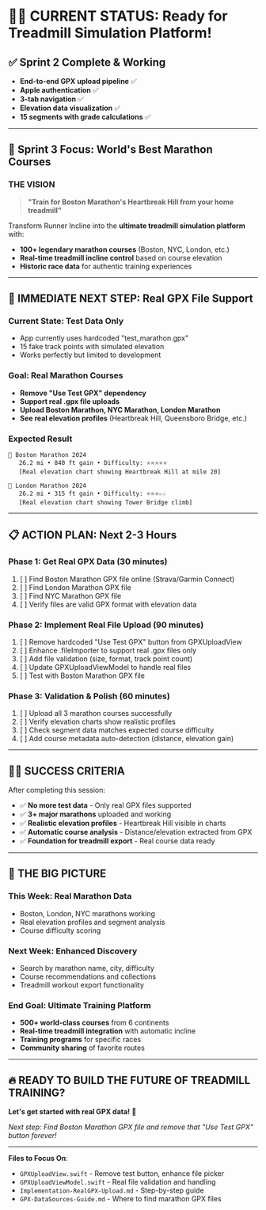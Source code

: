 # 🏃‍♂️ CURRENT STATUS: Ready for Treadmill Simulation Platform!

## ✅ **Sprint 2 Complete & Working**
- **End-to-end GPX upload pipeline** ✅
- **Apple authentication** ✅  
- **3-tab navigation** ✅
- **Elevation data visualization** ✅
- **15 segments with grade calculations** ✅

---

## 🎯 **Sprint 3 Focus: World's Best Marathon Courses**

### **THE VISION**
> **"Train for Boston Marathon's Heartbreak Hill from your home treadmill"**

Transform Runner Incline into the **ultimate treadmill simulation platform** with:
- **100+ legendary marathon courses** (Boston, NYC, London, etc.)
- **Real-time treadmill incline control** based on course elevation
- **Historic race data** for authentic training experiences

---

## 🚀 **IMMEDIATE NEXT STEP: Real GPX File Support**

### **Current State**: Test Data Only
- App currently uses hardcoded "test_marathon.gpx"  
- 15 fake track points with simulated elevation
- Works perfectly but limited to development

### **Goal**: Real Marathon Courses
- **Remove "Use Test GPX" dependency**
- **Support real .gpx file uploads**  
- **Upload Boston Marathon, NYC Marathon, London Marathon**
- **See real elevation profiles** (Heartbreak Hill, Queensboro Bridge, etc.)

### **Expected Result**
```
📍 Boston Marathon 2024
   26.2 mi • 840 ft gain • Difficulty: ⭐⭐⭐⭐⭐
   [Real elevation chart showing Heartbreak Hill at mile 20]

📍 London Marathon 2024  
   26.2 mi • 315 ft gain • Difficulty: ⭐⭐⭐☆☆
   [Real elevation chart showing Tower Bridge climb]
```

---

## 📋 **ACTION PLAN: Next 2-3 Hours**

### **Phase 1: Get Real GPX Data** (30 minutes)
1. [ ] Find Boston Marathon GPX file online (Strava/Garmin Connect)
2. [ ] Find London Marathon GPX file  
3. [ ] Find NYC Marathon GPX file
4. [ ] Verify files are valid GPX format with elevation data

### **Phase 2: Implement Real File Upload** (90 minutes)
1. [ ] Remove hardcoded "Use Test GPX" button from GPXUploadView
2. [ ] Enhance .fileImporter to support real .gpx files only
3. [ ] Add file validation (size, format, track point count)
4. [ ] Update GPXUploadViewModel to handle real files
5. [ ] Test with Boston Marathon GPX file

### **Phase 3: Validation & Polish** (60 minutes)  
1. [ ] Upload all 3 marathon courses successfully
2. [ ] Verify elevation charts show realistic profiles
3. [ ] Check segment data matches expected course difficulty
4. [ ] Add course metadata auto-detection (distance, elevation gain)

---

## 🏃‍♂️ **SUCCESS CRITERIA**

After completing this session:
- ✅ **No more test data** - Only real GPX files supported
- ✅ **3+ major marathons** uploaded and working  
- ✅ **Realistic elevation profiles** - Heartbreak Hill visible in charts
- ✅ **Automatic course analysis** - Distance/elevation extracted from GPX
- ✅ **Foundation for treadmill export** - Real course data ready

---

## 🌟 **THE BIG PICTURE**

### **This Week**: Real Marathon Data
- Boston, London, NYC marathons working
- Real elevation profiles and segment analysis
- Course difficulty scoring

### **Next Week**: Enhanced Discovery  
- Search by marathon name, city, difficulty
- Course recommendations and collections
- Treadmill workout export functionality

### **End Goal**: Ultimate Training Platform
- **500+ world-class courses** from 6 continents
- **Real-time treadmill integration** with automatic incline
- **Training programs** for specific races
- **Community sharing** of favorite routes

---

## 🔥 **READY TO BUILD THE FUTURE OF TREADMILL TRAINING?**

**Let's get started with real GPX data!** 🚀

*Next step: Find Boston Marathon GPX file and remove that "Use Test GPX" button forever!*

---

**Files to Focus On**:
- `GPXUploadView.swift` - Remove test button, enhance file picker
- `GPXUploadViewModel.swift` - Real file validation and handling  
- `Implementation-RealGPX-Upload.md` - Step-by-step guide
- `GPX-DataSources-Guide.md` - Where to find marathon GPX files